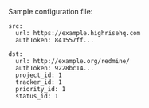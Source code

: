 Sample configuration file:

```
src: 
  url: https://example.highrisehq.com
  authToken: 841557ff...

dst: 
  url: http://example.org/redmine/
  authToken: 9228bc14...
  project_id: 1
  tracker_id: 1
  priority_id: 1
  status_id: 1
```
